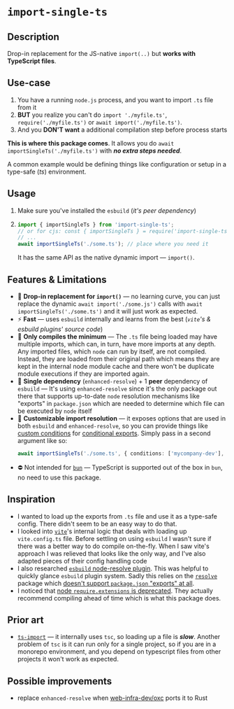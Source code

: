 # `import-single-ts`

## Description

Drop-in replacement for the JS-native `import(..)` but **works with TypeScript
files**.

## Use-case

1. You have a running `node.js` process, and you want to import `.ts` file from
   it
2. **BUT** you realize you can't do `import './myfile.ts'`,
   `require('./myfile.ts')` or `await import('./myfile.ts')`.
3. And you **DON'T want** a additional compilation step before process starts

**This is where this package comes**. It allows you do
`await importSingleTs('./myfile.ts')` with **_no extra steps needed_**.

A common example would be defining things like configuration or setup in a
type-safe (_ts_) environment.

## Usage

1. Make sure you've installed the `esbuild` (_it's peer dependency_)
2. ```ts
   import { importSingleTs } from 'import-single-ts';
   // or for cjs: const { importSingleTs } = require('import-single-ts');
   // ...
   await importSingleTs('./some.ts'); // place where you need it
   ```
   It has the same API as the native dynamic import — `import()`.

## Features & Limitations

- 🔄 **Drop-in replacement for `import()`** — no learning curve, you can just
  replace the dynamic `await import('./some.js')` calls with
  `await importSingleTs('./some.ts')` and it will just work as expected.
- ⚡ **Fast** — uses `esbuild` internally and learns from the best (_`vite`'s &
  esbuild plugins' source code_)
- 📐 **Only compiles the minimum** — The `.ts` file being loaded may have
  multiple imports, which can, in turn, have more imports at any depth. Any
  imported files, which `node` can run by itself, are not compiled. Instead,
  they are loaded from their original path which means they are kept in the
  internal node module cache and there won't be duplicate module executions if
  they are imported again.
- 🚀 **Single dependency** (`enhanced-resolve`) + 1 **peer** dependency of
  `esbuild` — It's using `enhanced-resolve` since it's the only package out
  there that supports up-to-date `node` resolution mechanisms like "exports" in
  `package.json` which are needed to determine which file can be executed by
  `node` itself
- 🧩️ **Customizable import resolution** — it exposes options that are used in
  both `esbuild` and `enhanced-resolve`, so you can provide things like
  [custom conditions](https://nodejs.org/api/packages.html#packages_resolving_user_conditions)
  for
  [conditional exports](https://nodejs.org/api/packages.html#conditional-exports).
  Simply pass in a second argument like so:
  ```ts
  await importSingleTs('./some.ts', { conditions: ['mycompany-dev'], alias: { a: "b" }, ... })
  ```
- ⛔️ Not intended for [`bun`](https://bun.sh/docs/runtime/typescript) —
  TypeScript is supported out of the box in `bun`, no need to use this package.

## Inspiration

- I wanted to load up the exports from `.ts` file and use it as a type-safe
  config. There didn't seem to be an easy way to do that.
- I looked into
  [`vite`](https://github.com/vitejs/vite/blob/eef4aaa063ed420c213cb9e24f680230cf2132b2/packages/vite/src/node/config.ts)'s
  internal logic that deals with loading up `vite.config.ts` file. Before
  settling on using `esbuild` I wasn't sure if there was a better way to do
  compile on-the-fly. When I saw vite's approach I was relieved that looks like
  the only way, and I've also adapted pieces of their config handling code
- I also researched
  [`esbuild` node-resolve plugin](https://github.com/remorses/esbuild-plugins/tree/master/node-resolve/).
  This was helpful to quickly glance `esbuild` plugin system. Sadly this relies
  on the [`resolve`](https://github.com/browserify/resolve) package which
  [doesn't support `package.json` "exports" at all](https://github.com/browserify/resolve/pull/224).
- I noticed that
  [node `require.extensions` is deprecated](https://nodejs.org/api/modules.html#requireextensions).
  They actually recommend compiling ahead of time which is what this package
  does.

## Prior art

- [`ts-import`](https://github.com/radarsu/ts-import) — it internally uses
  `tsc`, so loading up a file is **_slow_**. Another problem of `tsc` is it can
  run only for a single project, so if you are in a monorepo environment, and
  you depend on typescript files from other projects it won't work as expected.

## Possible improvements

- replace `enhanced-resolve` when
  [web-infra-dev/oxc](https://github.com/web-infra-dev/oxc) ports it to Rust
